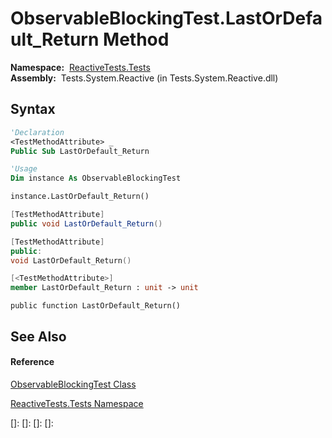 # ObservableBlockingTest.LastOrDefault\_Return Method

**Namespace:**  [ReactiveTests.Tests](ReactiveTests.Tests\ReactiveTests.Tests.md)  
**Assembly:**  Tests.System.Reactive (in Tests.System.Reactive.dll)

## Syntax

```vb
'Declaration
<TestMethodAttribute> _
Public Sub LastOrDefault_Return
```

```vb
'Usage
Dim instance As ObservableBlockingTest

instance.LastOrDefault_Return()
```

```csharp
[TestMethodAttribute]
public void LastOrDefault_Return()
```

```c++
[TestMethodAttribute]
public:
void LastOrDefault_Return()
```

```fsharp
[<TestMethodAttribute>]
member LastOrDefault_Return : unit -> unit 
```

```jscript
public function LastOrDefault_Return()
```

## See Also

#### Reference

[ObservableBlockingTest Class](ObservableBlockingTest\ObservableBlockingTest.md)

[ReactiveTests.Tests Namespace](ReactiveTests.Tests\ReactiveTests.Tests.md)

[]: 
[]: 
[]: 
[]: 